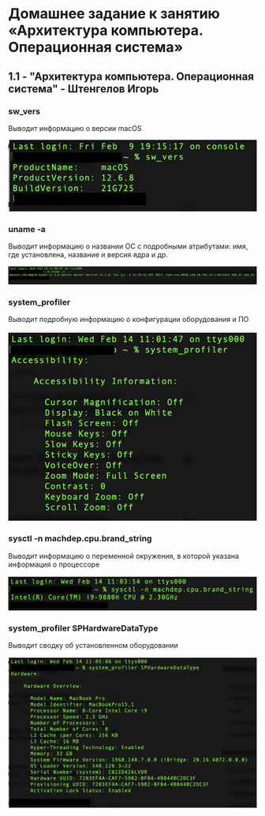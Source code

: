 # Домашнее задание к занятию «Архитектура компьютера. Операционная система»

## 1.1 - "Архитектура компьютера. Операционная система" - Штенгелов Игорь

### sw_vers
Выводит информацию о версии macOS

<img src="sw_vers.png">

### uname -a
Выводит информацию о названии ОС с подробными атрибутами: имя, где установлена, название и версия ядра и др.

<img src="uname_a.png">

### system_profiler
Выводит подробную информацию о конфигурации оборудования и ПО

<img src="system_profiler_all.png">

### sysctl -n machdep.cpu.brand_string
Выводит информацию о переменной окружения, в которой указана информация о процессоре

<img src="sysctl.png">

### system_profiler SPHardwareDataType
Выводит сводку об установленном оборудовании

<img src="system_profiler_hw.png">
